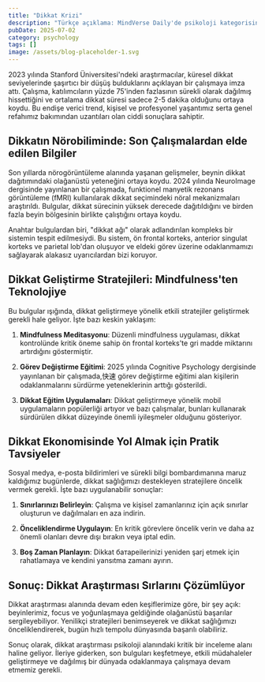 ```yaml
---
title: "Dikkat Krizi"
description: "Türkçe açıklama: MindVerse Daily'de psikoloji kategorisinde son araştırma ve keşifleri keşfedin."
pubDate: 2025-07-02
category: psychology
tags: []
image: /assets/blog-placeholder-1.svg
---
```


2023 yılında Stanford Üniversitesi'ndeki araştırmacılar, küresel dikkat seviyelerinde şaşırtıcı bir düşüş bulduklarını açıklayan bir çalışmaya imza attı. Çalışma, katılımcıların yüzde 75'inden fazlasının sürekli olarak dağılmış hissettiğini ve ortalama dikkat süresi sadece 2-5 dakika olduğunu ortaya koydu. Bu endişe verici trend, kişisel ve profesyonel yaşantımız serta genel refahımız bakımından uzantıları olan ciddi sonuçlara sahiptir.

## **Dikkatın Nörobiliminde: Son Çalışmalardan elde edilen Bilgiler**

Son yıllarda nörogörüntüleme alanında yaşanan gelişmeler, beynin dikkat dağıtımındaki olağanüstü yeteneğini ortaya koydu. 2024 yılında NeuroImage dergisinde yayınlanan bir çalışmada, funktionel manyetik rezonans görüntüleme (fMRI) kullanılarak dikkat seçimindeki nöral mekanizmaları araştırıldı. Bulgular, dikkat sürecinin yüksek derecede dağıtıldığını ve birden fazla beyin bölgesinin birlikte çalıştığını ortaya koydu.

Anahtar bulgulardan biri, "dikkat ağı" olarak adlandırılan kompleks bir sistemin tespit edilmesiydi. Bu sistem, ön frontal korteks, anterior singulat korteks ve parietal lob'dan oluşuyor ve eldeki görev üzerine odaklanmamızı sağlayarak alakasız uyarıcılardan bizi koruyor.

## **Dikkat Geliştirme Stratejileri: Mindfulness'ten Teknolojiye**

Bu bulgular ışığında, dikkat geliştirmeye yönelik etkili stratejiler geliştirmek gerekli hale geliyor. İşte bazı keskin yaklaşım:

1. **Mindfulness Meditasyonu**: Düzenli mindfulness uygulaması, dikkat kontrolünde kritik öneme sahip ön frontal korteks'te gri madde miktarını artırdığını göstermiştir.

2. **Görev Değiştirme Eğitimi**: 2025 yılında Cognitive Psychology dergisinde yayınlanan bir çalışmada,快速 görev değiştirme eğitimi alan kişilerin odaklanmalarını sürdürme yeteneklerinin arttığı gösterildi.

3. **Dikkat Eğitim Uygulamaları**: Dikkat geliştirmeye yönelik mobil uygulamaların popülerliği artıyor ve bazı çalışmalar, bunları kullanarak sürdürülen dikkat düzeyinde önemli iyileşmeler olduğunu gösteriyor.

## **Dikkat Ekonomisinde Yol Almak için Pratik Tavsiyeler**

Sosyal medya, e-posta bildirimleri ve sürekli bilgi bombardımanına maruz kaldığımız bugünlerde, dikkat sağlığımızı destekleyen stratejilere öncelik vermek gerekli. İşte bazı uygulanabilir sonuçlar:

1. **Sınırlarınızı Belirleyin**: Çalışma ve kişisel zamanlarınız için açık sınırlar oluşturun ve dağılmaları en aza indirin.

2. **Önceliklendirme Uygulayın**: En kritik görevlere öncelik verin ve daha az önemli olanları devre dışı bırakın veya iptal edin.

3. **Boş Zaman Planlayın**: Dikkat батарeilerinizi yeniden şarj etmek için rahatlamaya ve kendini yansıtma zamanı ayırın.

## **Sonuç: Dikkat Araştırması Sırlarını Çözümlüyor**

Dikkat araştırması alanında devam eden keşiflerimize göre, bir şey açık: beyinlerimiz, focus ve yoğunlaşmaya geldiğinde olağanüstü başarılar sergileyebiliyor. Yenilikçi stratejileri benimseyerek ve dikkat sağlığımızı önceliklendirerek, bugün hızlı tempolu dünyasında başarılı olabiliriz.

Sonuç olarak, dikkat araştırması psikoloji alanındaki kritik bir inceleme alanı haline geliyor. İleriye giderken, son bulguları keşfetmeye, etkili müdahaleler geliştirmeye ve dağılmış bir dünyada odaklanmaya çalışmaya devam etmemiz gerekli.